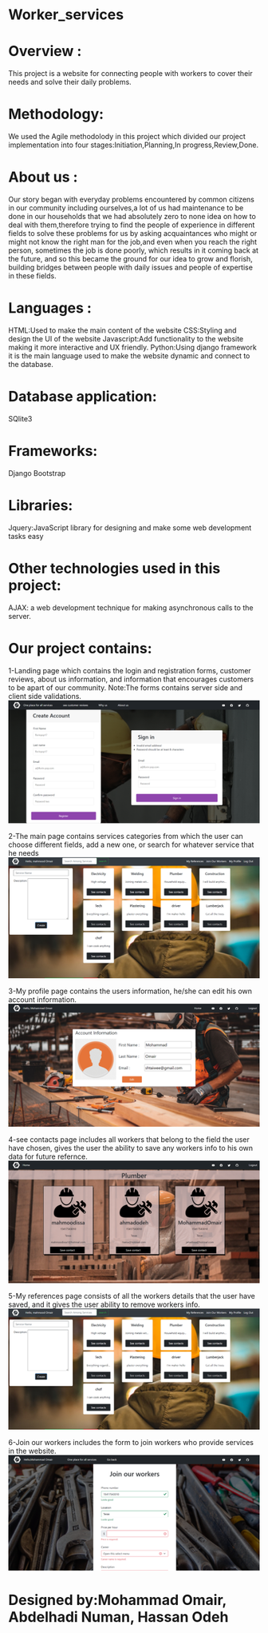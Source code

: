 # Worker_services



# Overview :
This project is a website for connecting people with workers to cover their needs and solve their daily problems.

# Methodology:
We used the Agile methodolody in this project which divided our project implementation into four stages:Initiation,Planning,In progress,Review,Done.


# About us :

Our story began with everyday problems encountered by common citizens in our community including ourselves,a lot of us had maintenance to be done in our households that we had absolutely zero to none idea on how to deal with them,therefore trying to find the people of experience in different fields to solve these problems for us by asking acquaintances who might or might not know the right man for the job,and even when you reach the right person, sometimes the job is done poorly, which results in it coming back at the future, and so this became the ground for our idea to grow and florish, building bridges between people with daily issues and people of expertise in these fields.




# Languages :
HTML:Used to make the main content of the website
CSS:Styling and design the UI of the website
Javascript:Add functionality to the website making it more interactive and UX friendly.
Python:Using django framework it is the main language used to make the website dynamic and connect to the database.

# Database application:
SQlite3

# Frameworks:
Django
Bootstrap


# Libraries:
Jquery:JavaScript library for designing and make some web development tasks easy


# Other technologies used in this project:
AJAX: a web development technique for making asynchronous calls to the server.




# Our project contains:

1-Landing page which contains the login and registration forms, customer reviews, about us information, and information that encourages customers to be apart of our community.
Note:The forms contains server side and client side validations.
![My Image](https://github.com/Shtaiwee1/Project_services2/blob/master/Capture6.PNG)

2-The main page contains services categories from which the user can choose different fields, add a new one, or search for whatever service that he needs
![My Image](https://github.com/Shtaiwee1/Project_services2/blob/master/worker_service_project/github_pic.PNG)

3-My profile page contains the users information, he/she can edit his own account information.
![My Image](https://github.com/Shtaiwee1/Project_services2/blob/master/Capture2.PNG)

4-see contacts page includes all workers that belong to the field the user have chosen, gives the user the ability to save any workers info to his own data for future refernce.
![My Image](https://github.com/Shtaiwee1/Project_services2/blob/master/Capture4.PNG)

5-My references page consists of all the workers details that the user have saved, and it gives the user ability to remove workers info.
![My Image](https://github.com/Shtaiwee1/Project_services2/blob/master/worker_service_project/github_pic.PNG)

6-Join our workers includes the form to join workers who provide services in the website.
![My Image](https://github.com/Shtaiwee1/Project_services2/blob/master/Capture8.PNG)



# Designed by:Mohammad Omair, Abdelhadi Numan, Hassan Odeh
